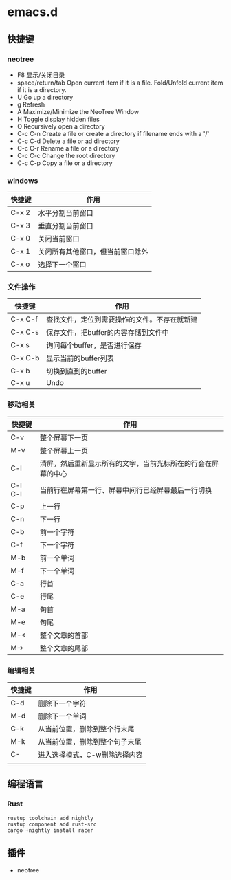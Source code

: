 # emacs.d

## 快捷键
### neotree
- F8  显示/关闭目录
- space/return/tab Open current item if it is a file. Fold/Unfold current item if it is a directory.
- U Go up a directory
- g Refresh
- A Maximize/Minimize the NeoTree Window
- H Toggle display hidden files
- O Recursively open a directory
- C-c C-n Create a file or create a directory if filename ends with a '/'
- C-c C-d Delete a file or ad directory
- C-c C-r Rename a file or a directory
- C-c C-c Change the root directory
- C-c C-p Copy a file or a directory

### windows
| 快捷键 | 作用 |
| ------ | ------|
| C-x 2  | 水平分割当前窗口 |
| C-x 3  | 垂直分割当前窗口 |
| C-x 0  | 关闭当前窗口     |
| C-x 1  | 关闭所有其他窗口，但当前窗口除外 |
| C-x o  | 选择下一个窗口 |

### 文件操作
| 快捷键              | 作用                                         |
|---------------------|----------------------------------------------|
| C-x C-f             | 查找文件，定位到需要操作的文件。不存在就新建 |
| C-x C-s             | 保存文件，把buffer的内容存储到文件中         |
| C-x s               | 询问每个buffer，是否进行保存                 |
| C-x C-b             | 显示当前的buffer列表                         |
| C-x b <buffer name> | 切换到直到的buffer                           |
| C-x u               | Undo                                         |

### 移动相关
| 快捷键  | 作用                                                         |
|---------|--------------------------------------------------------------|
| C-v     | 整个屏幕下一页                                               |
| M-v     | 整个屏幕上一页                                               |
| C-l     | 清屏，然后重新显示所有的文字，当前光标所在的行会在屏幕的中心 |
| C-l C-l | 当前行在屏幕第一行、屏幕中间行已经屏幕最后一行切换           |
| C-p     | 上一行                                                       |
| C-n     | 下一行                                                       |
| C-b     | 前一个字符                                                   |
| C-f     | 下一个字符                                                   |
| M-b     | 前一个单词                                                   |
| M-f     | 下一个单词                                                   |
| C-a     | 行首                                                         |
| C-e     | 行尾                                                         |
| M-a     | 句首                                                         |
| M-e     | 句尾                                                         |
| M-<     | 整个文章的首部                                               |
| M->     | 整个文章的尾部                                               |

### 编辑相关
| 快捷键  | 作用                           |
|---------|--------------------------------|
| C-d     | 删除下一个字符                 |
| M-d     | 删除下一个单词                 |
| C-k     | 从当前位置，删除到整个行末尾   |
| M-k     | 从当前位置，删除到整个句子末尾 |
| C-<SPC> | 进入选择模式，C-w删除选择内容  |
|         |                   |

## 编程语言
### Rust
```
rustup toolchain add nightly
rustup component add rust-src
cargo +nightly install racer
```

## 插件
* neotree
